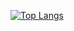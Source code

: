 [![Top Langs](https://github-readme-stats.vercel.app/api/top-langs/?username=anvaymayekar&layout=compact&langs_count=8&hide_border=true&theme=github_dark&hide=html,css)](https://github.com/anvaymayekar/github-readme-stats)
